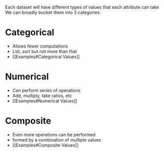 Each dataset will have different types of values that each attribute can take
We can broadly bucket them into 3 categories:

# Categorical
- Allows fewer computations
- List, sort but not more than that
- [[Examples#Categorical Values]]

# Numerical
- Can perform series of operations
- Add, multiply, take ratios, etc
- [[Examples#Numerical Values]]

# Composite
- Even more operations can be performed
- formed by a combination of multiple values
- [[Examples#Composite Values]]


